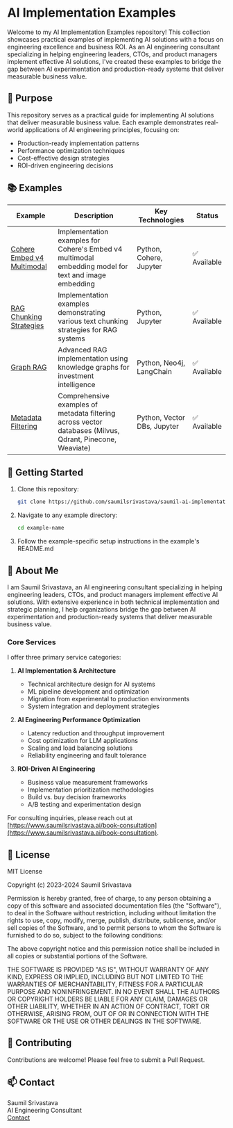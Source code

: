 # AI Implementation Examples

Welcome to my AI Implementation Examples repository! This collection showcases practical examples of implementing AI solutions with a focus on engineering excellence and business ROI. As an AI engineering consultant specializing in helping engineering leaders, CTOs, and product managers implement effective AI solutions, I've created these examples to bridge the gap between AI experimentation and production-ready systems that deliver measurable business value.

## 🎯 Purpose

This repository serves as a practical guide for implementing AI solutions that deliver measurable business value. Each example demonstrates real-world applications of AI engineering principles, focusing on:

- Production-ready implementation patterns
- Performance optimization techniques
- Cost-effective design strategies
- ROI-driven engineering decisions

## 📚 Examples

| Example | Description | Key Technologies | Status |
|---------|-------------|------------------|--------|
| [Cohere Embed v4 Multimodal](./cohere-embed-v4-multimodal/) | Implementation examples for Cohere's Embed v4 multimodal embedding model for text and image embedding | Python, Cohere, Jupyter | ✅ Available |
| [RAG Chunking Strategies](./chunking-strategies/) | Implementation examples demonstrating various text chunking strategies for RAG systems | Python, Jupyter | ✅ Available |
| [Graph RAG](./graph-rag/) | Advanced RAG implementation using knowledge graphs for investment intelligence | Python, Neo4j, LangChain | ✅ Available |
| [Metadata Filtering](./metadata-filtering/) | Comprehensive examples of metadata filtering across vector databases (Milvus, Qdrant, Pinecone, Weaviate) | Python, Vector DBs, Jupyter | ✅ Available |
## 🚀 Getting Started

1. Clone this repository:
   ```bash
   git clone https://github.com/saumilsrivastava/saumil-ai-implementation-examples.git
   ```

2. Navigate to any example directory:
   ```bash
   cd example-name
   ```

3. Follow the example-specific setup instructions in the example's README.md

## 💼 About Me

I am Saumil Srivastava, an AI engineering consultant specializing in helping engineering leaders, CTOs, and product managers implement effective AI solutions. With extensive experience in both technical implementation and strategic planning, I help organizations bridge the gap between AI experimentation and production-ready systems that deliver measurable business value.

### Core Services

I offer three primary service categories:

1. **AI Implementation & Architecture**
   * Technical architecture design for AI systems
   * ML pipeline development and optimization
   * Migration from experimental to production environments
   * System integration and deployment strategies

2. **AI Engineering Performance Optimization**
   * Latency reduction and throughput improvement
   * Cost optimization for LLM applications
   * Scaling and load balancing solutions
   * Reliability engineering and fault tolerance

3. **ROI-Driven AI Engineering**
   * Business value measurement frameworks
   * Implementation prioritization methodologies
   * Build vs. buy decision frameworks
   * A/B testing and experimentation design

For consulting inquiries, please reach out at [https://www.saumilsrivastava.ai/book-consultation](https://www.saumilsrivastava.ai/book-consultation).

## 📝 License

MIT License

Copyright (c) 2023-2024 Saumil Srivastava

Permission is hereby granted, free of charge, to any person obtaining a copy
of this software and associated documentation files (the "Software"), to deal
in the Software without restriction, including without limitation the rights
to use, copy, modify, merge, publish, distribute, sublicense, and/or sell
copies of the Software, and to permit persons to whom the Software is
furnished to do so, subject to the following conditions:

The above copyright notice and this permission notice shall be included in all
copies or substantial portions of the Software.

THE SOFTWARE IS PROVIDED "AS IS", WITHOUT WARRANTY OF ANY KIND, EXPRESS OR
IMPLIED, INCLUDING BUT NOT LIMITED TO THE WARRANTIES OF MERCHANTABILITY,
FITNESS FOR A PARTICULAR PURPOSE AND NONINFRINGEMENT. IN NO EVENT SHALL THE
AUTHORS OR COPYRIGHT HOLDERS BE LIABLE FOR ANY CLAIM, DAMAGES OR OTHER
LIABILITY, WHETHER IN AN ACTION OF CONTRACT, TORT OR OTHERWISE, ARISING FROM,
OUT OF OR IN CONNECTION WITH THE SOFTWARE OR THE USE OR OTHER DEALINGS IN THE
SOFTWARE.

## 🤝 Contributing

Contributions are welcome! Please feel free to submit a Pull Request.

## 📫 Contact

Saumil Srivastava  
AI Engineering Consultant  
[Contact](https://www.saumilsrivastava.ai/book-consultation)
